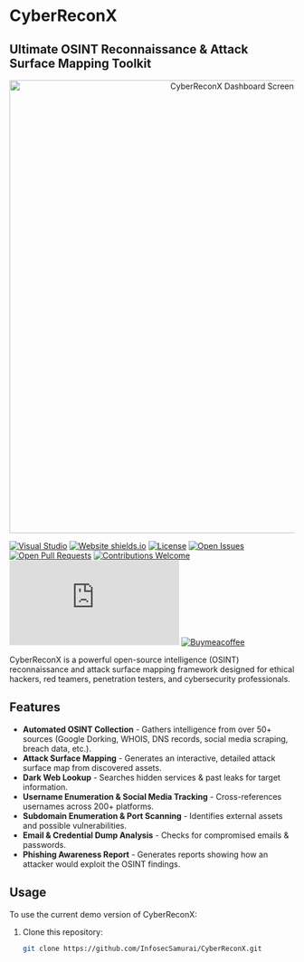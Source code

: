 # CyberReconX

## Ultimate OSINT Reconnaissance & Attack Surface Mapping Toolkit

<div align="center">
    <img src="https://i.ibb.co/PGKRLfw8/Screenshot-2025-02-27-190329.png" alt="CyberReconX Dashboard Screenshot" width="800" />
</div>

[![Visual Studio](https://badgen.net/badge/icon/visualstudio?icon=visualstudio&label)](https://visualstudio.microsoft.com)
[![Website shields.io](https://img.shields.io/website-up-down-green-red/http/shields.io.svg)]([http://shields.io/](https://infosecsamurai.github.io/CyberReconX/))
[![License](https://img.shields.io/badge/license-MIT-blue.svg)](LICENSE)
[![Open Issues](https://img.shields.io/github/issues/InfosecSamurai/CyberReconX.svg)](https://github.com/InfosecSamurai/CyberReconX/issues)
[![Open Pull Requests](https://img.shields.io/github/issues-pr/InfosecSamurai/CyberReconX.svg)](https://github.com/InfosecSamurai/CyberReconX/pulls)
[![Contributions Welcome](https://img.shields.io/badge/contributions-welcome-brightgreen.svg)](CONTRIBUTING.md)
[![GitHub stars](https://badgen.net/github/stars/Naereen/Strapdown.js)](https://GitHub.com/Naereen/StrapDown.js/stargazers/)
[![Buymeacoffee](https://badgen.net/badge/icon/buymeacoffee?icon=buymeacoffee&label)](https://buymeacoffee.com/infosecsamurai)


CyberReconX is a powerful open-source intelligence (OSINT) reconnaissance and attack surface mapping framework designed for ethical hackers, red teamers, penetration testers, and cybersecurity professionals.

## Features

- **Automated OSINT Collection** - Gathers intelligence from over 50+ sources (Google Dorking, WHOIS, DNS records, social media scraping, breach data, etc.).
- **Attack Surface Mapping** - Generates an interactive, detailed attack surface map from discovered assets.
- **Dark Web Lookup** - Searches hidden services & past leaks for target information.
- **Username Enumeration & Social Media Tracking** - Cross-references usernames across 200+ platforms.
- **Subdomain Enumeration & Port Scanning** - Identifies external assets and possible vulnerabilities.
- **Email & Credential Dump Analysis** - Checks for compromised emails & passwords.
- **Phishing Awareness Report** - Generates reports showing how an attacker would exploit the OSINT findings.

## Usage

To use the current demo version of CyberReconX:

1. Clone this repository:
    ```bash
    git clone https://github.com/InfosecSamurai/CyberReconX.git
    ```
